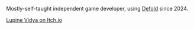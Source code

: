 Mostly-self-taught independent game developer, using [Defold](https://defold.com/) since 2024.

[Lupine Vidya on Itch.io](https://lupine-vidya.itch.io/)
